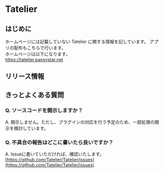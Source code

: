 # Tatelier

## はじめに
ホームページには記載していない Tatelier に関する情報を記しています。
アプリの配布もこちらで行います。  
ホームページは以下になります。  
https://tatelier.pansystar.net

## リリース情報


## きっとよくある質問

### Q. ソースコードを開示しますか？
A. 開示しません。ただし、プラグインの対応を行う予定のため、一部処理の開示を検討しています。

### Q. 不具合の報告はどこに書いたら良いですか？
A. Issueに書いていただければ、確認いたします。  
[https://github.com/Tatelier/Tatelier/issues](https://github.com/Tatelier/Tatelier/issues)
